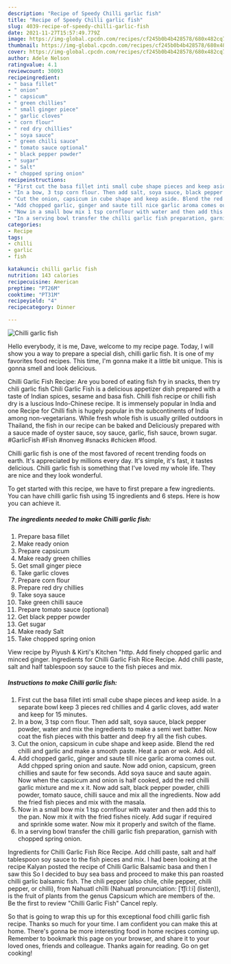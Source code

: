 ```yaml
---
description: "Recipe of Speedy Chilli garlic fish"
title: "Recipe of Speedy Chilli garlic fish"
slug: 4039-recipe-of-speedy-chilli-garlic-fish
date: 2021-11-27T15:57:49.779Z
image: https://img-global.cpcdn.com/recipes/cf245b0b4b428578/680x482cq70/chilli-garlic-fish-recipe-main-photo.jpg
thumbnail: https://img-global.cpcdn.com/recipes/cf245b0b4b428578/680x482cq70/chilli-garlic-fish-recipe-main-photo.jpg
cover: https://img-global.cpcdn.com/recipes/cf245b0b4b428578/680x482cq70/chilli-garlic-fish-recipe-main-photo.jpg
author: Adele Nelson
ratingvalue: 4.1
reviewcount: 30093
recipeingredient:
- " basa fillet"
- " onion"
- " capsicum"
- " green chillies"
- " small ginger piece"
- " garlic cloves"
- " corn flour"
- " red dry chillies"
- " soya sauce"
- " green chilli sauce"
- " tomato sauce optional"
- " black pepper powder"
- " sugar"
- " Salt"
- " chopped spring onion"
recipeinstructions:
- "First cut the basa fillet inti small cube shape pieces and keep aside. In a separate bowl keep 3 pieces red chillies and 4 garlic cloves, add water and keep for 15 minutes."
- "In a bow, 3 tsp corn flour. Then add salt, soya sauce, black pepper powder, water and mix the ingredients to make a semi wet batter. Now coat the fish pieces with this batter and deep fry all the fish cubes."
- "Cut the onion, capsicum in cube shape and keep aside. Blend the red chilli and garlic and make a smooth paste. Heat a pan or wok. Add oil."
- "Add chopped garlic, ginger and saute till nice garlic aroma comes out. Add chpped spring onion and saute. Now add onion, capsicum, green chillies and saute for few seconds. Add soya sauce and saute again. Now when the capsicum and onion is half cooked, add the red chilli garlic mixture and me x it. Now add salt, black pepper powder, chilli powder, tomato sauce, chilli sauce and mix all the ingredients. Now add the fried fish pieces and mix with the masala."
- "Now in a small bow mix 1 tsp cornflour with water and then add this to the pan. Now mix it with the fried fishes nicely. Add sugar if required and sprinkle some water. Now mix it properly and switch of the flame."
- "In a serving bowl transfer the chilli garlic fish preparation, garnish with chopped spring onion."
categories:
- Recipe
tags:
- chilli
- garlic
- fish

katakunci: chilli garlic fish 
nutrition: 143 calories
recipecuisine: American
preptime: "PT26M"
cooktime: "PT31M"
recipeyield: "4"
recipecategory: Dinner

---
```



![Chilli garlic fish](https://img-global.cpcdn.com/recipes/cf245b0b4b428578/680x482cq70/chilli-garlic-fish-recipe-main-photo.jpg)

Hello everybody, it is me, Dave, welcome to my recipe page. Today, I will show you a way to prepare a special dish, chilli garlic fish. It is one of my favorites food recipes. This time, I'm gonna make it a little bit unique. This is gonna smell and look delicious.

Chilli Garlic Fish Recipe: Are you bored of eating fish fry in snacks, then try chili garlic fish Chili Garlic Fish is a delicious appetizer dish prepared with a taste of Indian spices, sesame and basa fish. Chilli fish recipe or chilli fish dry is a luscious Indo-Chinese recipe. It is immensely popular in India and one Recipe for Chilli fish is hugely popular in the subcontinents of India among non-vegetarians. While fresh whole fish is usually grilled outdoors in Thailand, the fish in our recipe can be baked and Deliciously prepared with a sauce made of oyster sauce, soy sauce, garlic, fish sauce, brown sugar. #GarlicFish #Fish #nonveg #snacks #chicken #food.

Chilli garlic fish is one of the most favored of recent trending foods on earth. It's appreciated by millions every day. It's simple, it's fast, it tastes delicious. Chilli garlic fish is something that I've loved my whole life. They are nice and they look wonderful.


To get started with this recipe, we have to first prepare a few ingredients. You can have chilli garlic fish using 15 ingredients and 6 steps. Here is how you can achieve it.

<!--inarticleads1-->

##### The ingredients needed to make Chilli garlic fish:

1. Prepare  basa fillet
1. Make ready  onion
1. Prepare  capsicum
1. Make ready  green chillies
1. Get  small ginger piece
1. Take  garlic cloves
1. Prepare  corn flour
1. Prepare  red dry chillies
1. Take  soya sauce
1. Take  green chilli sauce
1. Prepare  tomato sauce (optional)
1. Get  black pepper powder
1. Get  sugar
1. Make ready  Salt
1. Take  chopped spring onion


View recipe by Piyush &amp; Kirti&#39;s Kitchen &#34;http. Add finely chopped garlic and minced ginger. Ingredients for Chilli Garlic Fish Rice Recipe. Add chilli paste, salt and half tablespoon soy sauce to the fish pieces and mix. 

<!--inarticleads2-->

##### Instructions to make Chilli garlic fish:

1. First cut the basa fillet inti small cube shape pieces and keep aside. In a separate bowl keep 3 pieces red chillies and 4 garlic cloves, add water and keep for 15 minutes.
1. In a bow, 3 tsp corn flour. Then add salt, soya sauce, black pepper powder, water and mix the ingredients to make a semi wet batter. Now coat the fish pieces with this batter and deep fry all the fish cubes.
1. Cut the onion, capsicum in cube shape and keep aside. Blend the red chilli and garlic and make a smooth paste. Heat a pan or wok. Add oil.
1. Add chopped garlic, ginger and saute till nice garlic aroma comes out. Add chpped spring onion and saute. Now add onion, capsicum, green chillies and saute for few seconds. Add soya sauce and saute again. Now when the capsicum and onion is half cooked, add the red chilli garlic mixture and me x it. Now add salt, black pepper powder, chilli powder, tomato sauce, chilli sauce and mix all the ingredients. Now add the fried fish pieces and mix with the masala.
1. Now in a small bow mix 1 tsp cornflour with water and then add this to the pan. Now mix it with the fried fishes nicely. Add sugar if required and sprinkle some water. Now mix it properly and switch of the flame.
1. In a serving bowl transfer the chilli garlic fish preparation, garnish with chopped spring onion.


Ingredients for Chilli Garlic Fish Rice Recipe. Add chilli paste, salt and half tablespoon soy sauce to the fish pieces and mix. I had been looking at the recipe Kalyan posted the recipe of Chilli Garlic Balsamic basa and then I saw this So I decided to buy sea bass and proceed to make this pan roasted chilli garlic balsamic fish. The chili pepper (also chile, chile pepper, chilli pepper, or chilli), from Nahuatl chīlli (Nahuatl pronunciation: [ˈt͡ʃiːlːi] (listen)), is the fruit of plants from the genus Capsicum which are members of the. Be the first to review &#34;Chilli Garlic Fish&#34; Cancel reply. 

So that is going to wrap this up for this exceptional food chilli garlic fish recipe. Thanks so much for your time. I am confident you can make this at home. There's gonna be more interesting food in home recipes coming up. Remember to bookmark this page on your browser, and share it to your loved ones, friends and colleague. Thanks again for reading. Go on get cooking!
